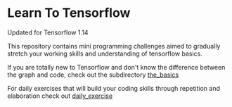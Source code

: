 # Learn To Tensorflow

Updated for Tensorflow 1.14

This repository contains mini programming challenges
aimed to gradually stretch your working skills and 
understanding of tensorflow basics.

If you are totally new to Tensorflow and don't know the 
difference between the graph and code, check out the subdirectory [the_basics](the_basics)

For daily exercises that will build your coding skills 
through repetition and elaboration check out [daily_exercise](daily_exercise)
